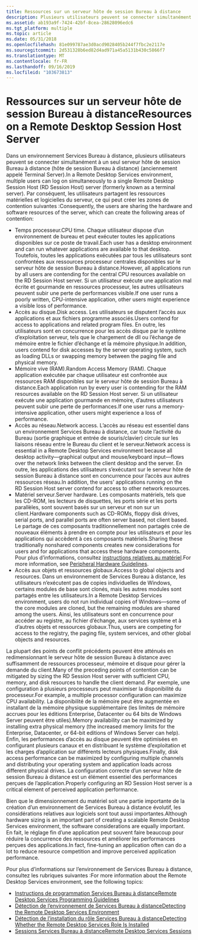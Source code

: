 ```yaml
---
title: Ressources sur un serveur hôte de session Bureau à distance
description: Plusieurs utilisateurs peuvent se connecter simultanément à un seul serveur hôte de session Bureau à distance (hôte de session Bureau à distance), en partageant les ressources matérielles et logicielles du serveur.
ms.assetid: ab193a9f-7424-42bf-8cea-28628096edc6
ms.tgt_platform: multiple
ms.topic: article
ms.date: 05/31/2018
ms.openlocfilehash: 81e099787ae3d0acd9028405b244f7fbc2e2117e
ms.sourcegitcommit: 2d531328b6ed82d4ad971a45a5131b430c5866f7
ms.translationtype: MT
ms.contentlocale: fr-FR
ms.lasthandoff: 09/16/2019
ms.locfileid: "103673813"
---
```

# <a name="resources-on-a-remote-desktop-session-host-server"></a><span data-ttu-id="5e456-103">Ressources sur un serveur hôte de session Bureau à distance</span><span class="sxs-lookup"><span data-stu-id="5e456-103">Resources on a Remote Desktop Session Host Server</span></span>

<span data-ttu-id="5e456-104">Dans un environnement Services Bureau à distance, plusieurs utilisateurs peuvent se connecter simultanément à un seul serveur hôte de session Bureau à distance (hôte de session Bureau à distance) (anciennement appelé Terminal Server).</span><span class="sxs-lookup"><span data-stu-id="5e456-104">In a Remote Desktop Services environment, multiple users can log on simultaneously to a single Remote Desktop Session Host (RD Session Host) server (formerly known as a terminal server).</span></span> <span data-ttu-id="5e456-105">Par conséquent, les utilisateurs partagent les ressources matérielles et logicielles du serveur, ce qui peut créer les zones de contention suivantes :</span><span class="sxs-lookup"><span data-stu-id="5e456-105">Consequently, the users are sharing the hardware and software resources of the server, which can create the following areas of contention:</span></span>

-   <span data-ttu-id="5e456-106">Temps processeur.</span><span class="sxs-lookup"><span data-stu-id="5e456-106">CPU time.</span></span> <span data-ttu-id="5e456-107">Chaque utilisateur dispose d’un environnement de bureau et peut exécuter toutes les applications disponibles sur ce poste de travail.</span><span class="sxs-lookup"><span data-stu-id="5e456-107">Each user has a desktop environment and can run whatever applications are available to that desktop.</span></span> <span data-ttu-id="5e456-108">Toutefois, toutes les applications exécutées par tous les utilisateurs sont confrontées aux ressources processeur centrales disponibles sur le serveur hôte de session Bureau à distance.</span><span class="sxs-lookup"><span data-stu-id="5e456-108">However, all applications run by all users are contending for the central CPU resources available on the RD Session Host server.</span></span> <span data-ttu-id="5e456-109">Si un utilisateur exécute une application mal écrite et gourmande en ressources processeur, les autres utilisateurs peuvent subir une perte de performances visible.</span><span class="sxs-lookup"><span data-stu-id="5e456-109">If one user runs a poorly written, CPU-intensive application, other users might experience a visible loss of performance.</span></span>
-   <span data-ttu-id="5e456-110">Accès au disque.</span><span class="sxs-lookup"><span data-stu-id="5e456-110">Disk access.</span></span> <span data-ttu-id="5e456-111">Les utilisateurs se disputent l’accès aux applications et aux fichiers programme associés.</span><span class="sxs-lookup"><span data-stu-id="5e456-111">Users contend for access to applications and related program files.</span></span> <span data-ttu-id="5e456-112">En outre, les utilisateurs sont en concurrence pour les accès disque par le système d’exploitation serveur, tels que le chargement de dll ou l’échange de mémoire entre le fichier d’échange et la mémoire physique.</span><span class="sxs-lookup"><span data-stu-id="5e456-112">In addition, users contend for disk accesses by the server operating system, such as loading DLLs or swapping memory between the paging file and physical memory.</span></span>
-   <span data-ttu-id="5e456-113">Mémoire vive (RAM).</span><span class="sxs-lookup"><span data-stu-id="5e456-113">Random Access Memory (RAM).</span></span> <span data-ttu-id="5e456-114">Chaque application exécutée par chaque utilisateur est confrontée aux ressources RAM disponibles sur le serveur hôte de session Bureau à distance.</span><span class="sxs-lookup"><span data-stu-id="5e456-114">Each application run by every user is contending for the RAM resources available on the RD Session Host server.</span></span> <span data-ttu-id="5e456-115">Si un utilisateur exécute une application gourmande en mémoire, d’autres utilisateurs peuvent subir une perte de performances.</span><span class="sxs-lookup"><span data-stu-id="5e456-115">If one user runs a memory-intensive application, other users might experience a loss of performance.</span></span>
-   <span data-ttu-id="5e456-116">Accès au réseau.</span><span class="sxs-lookup"><span data-stu-id="5e456-116">Network access.</span></span> <span data-ttu-id="5e456-117">L’accès au réseau est essentiel dans un environnement Services Bureau à distance, car toute l’activité du Bureau (sortie graphique et entrée de souris/clavier) circule sur les liaisons réseau entre le Bureau du client et le serveur.</span><span class="sxs-lookup"><span data-stu-id="5e456-117">Network access is essential in a Remote Desktop Services environment because all desktop activity—graphical output and mouse/keyboard input—flows over the network links between the client desktop and the server.</span></span> <span data-ttu-id="5e456-118">En outre, les applications des utilisateurs s’exécutant sur le serveur hôte de session Bureau à distance sont en concurrence pour l’accès aux autres ressources réseau.</span><span class="sxs-lookup"><span data-stu-id="5e456-118">In addition, the users' applications running on the RD Session Host server contend for access to other network resources.</span></span>
-   <span data-ttu-id="5e456-119">Matériel serveur.</span><span class="sxs-lookup"><span data-stu-id="5e456-119">Server hardware.</span></span> <span data-ttu-id="5e456-120">Les composants matériels, tels que les CD-ROM, les lecteurs de disquettes, les ports série et les ports parallèles, sont souvent basés sur un serveur et non sur un client.</span><span class="sxs-lookup"><span data-stu-id="5e456-120">Hardware components such as CD-ROMs, floppy disk drives, serial ports, and parallel ports are often server based, not client based.</span></span> <span data-ttu-id="5e456-121">Le partage de ces composants traditionnellement non partagés crée de nouveaux éléments à prendre en compte pour les utilisateurs et pour les applications qui accèdent à ces composants matériels.</span><span class="sxs-lookup"><span data-stu-id="5e456-121">Sharing these traditionally nonshared components creates new considerations for users and for applications that access these hardware components.</span></span> <span data-ttu-id="5e456-122">Pour plus d’informations, consultez [instructions relatives au matériel](peripheral-hardware-guidelines.md).</span><span class="sxs-lookup"><span data-stu-id="5e456-122">For more information, see [Peripheral Hardware Guidelines](peripheral-hardware-guidelines.md).</span></span>
-   <span data-ttu-id="5e456-123">Accès aux objets et ressources globaux.</span><span class="sxs-lookup"><span data-stu-id="5e456-123">Access to global objects and resources.</span></span> <span data-ttu-id="5e456-124">Dans un environnement de Services Bureau à distance, les utilisateurs n’exécutent pas de copies individuelles de Windows, certains modules de base sont clonés, mais les autres modules sont partagés entre les utilisateurs.</span><span class="sxs-lookup"><span data-stu-id="5e456-124">In a Remote Desktop Services environment, users do not run individual copies of Windows—some of the core modules are cloned, but the remaining modules are shared among the users.</span></span> <span data-ttu-id="5e456-125">Ainsi, les utilisateurs sont en concurrence pour accéder au registre, au fichier d’échange, aux services système et à d’autres objets et ressources globaux.</span><span class="sxs-lookup"><span data-stu-id="5e456-125">Thus, users are competing for access to the registry, the paging file, system services, and other global objects and resources.</span></span>

<span data-ttu-id="5e456-126">La plupart des points de conflit précédents peuvent être atténués en redimensionnant le serveur hôte de session Bureau à distance avec suffisamment de ressources processeur, mémoire et disque pour gérer la demande du client.</span><span class="sxs-lookup"><span data-stu-id="5e456-126">Many of the preceding points of contention can be mitigated by sizing the RD Session Host server with sufficient CPU, memory, and disk resources to handle the client demand.</span></span> <span data-ttu-id="5e456-127">Par exemple, une configuration à plusieurs processeurs peut maximiser la disponibilité du processeur.</span><span class="sxs-lookup"><span data-stu-id="5e456-127">For example, a multiple processor configuration can maximize CPU availability.</span></span> <span data-ttu-id="5e456-128">La disponibilité de la mémoire peut être augmentée en installant de la mémoire physique supplémentaire (les limites de mémoire accrues pour les éditions Enterprise, Datacenter ou 64 bits de Windows Server peuvent être utiles).</span><span class="sxs-lookup"><span data-stu-id="5e456-128">Memory availability can be maximized by installing extra physical memory (the increased memory limits for the Enterprise, Datacenter, or 64-bit editions of Windows Server can help).</span></span> <span data-ttu-id="5e456-129">Enfin, les performances d’accès au disque peuvent être optimisées en configurant plusieurs canaux et en distribuant le système d’exploitation et les charges d’application sur différents lecteurs physiques.</span><span class="sxs-lookup"><span data-stu-id="5e456-129">Finally, disk access performance can be maximized by configuring multiple channels and distributing your operating system and application loads across different physical drives.</span></span> <span data-ttu-id="5e456-130">La configuration correcte d’un serveur hôte de session Bureau à distance est un élément essentiel des performances perçues de l’application.</span><span class="sxs-lookup"><span data-stu-id="5e456-130">Properly configuring an RD Session Host server is a critical element of perceived application performance.</span></span>

<span data-ttu-id="5e456-131">Bien que le dimensionnement du matériel soit une partie importante de la création d’un environnement de Services Bureau à distance évolutif, les considérations relatives aux logiciels sont tout aussi importantes.</span><span class="sxs-lookup"><span data-stu-id="5e456-131">Although hardware sizing is an important part of creating a scalable Remote Desktop Services environment, the software considerations are equally important.</span></span> <span data-ttu-id="5e456-132">En fait, le réglage fin d’une application peut souvent faire beaucoup pour réduire la concurrence des ressources et améliorer les performances perçues des applications.</span><span class="sxs-lookup"><span data-stu-id="5e456-132">In fact, fine-tuning an application often can do a lot to reduce resource competition and improve perceived application performance.</span></span>

<span data-ttu-id="5e456-133">Pour plus d’informations sur l’environnement de Services Bureau à distance, consultez les rubriques suivantes :</span><span class="sxs-lookup"><span data-stu-id="5e456-133">For more information about the Remote Desktop Services environment, see the following topics:</span></span>

-   [<span data-ttu-id="5e456-134">Instructions de programmation Services Bureau à distance</span><span class="sxs-lookup"><span data-stu-id="5e456-134">Remote Desktop Services Programming Guidelines</span></span>](terminal-services-programming-guidelines.md)
-   [<span data-ttu-id="5e456-135">Détection de l’environnement de Services Bureau à distance</span><span class="sxs-lookup"><span data-stu-id="5e456-135">Detecting the Remote Desktop Services Environment</span></span>](detecting-the-terminal-services-environment.md)
-   [<span data-ttu-id="5e456-136">Détection de l’installation du rôle Services Bureau à distance</span><span class="sxs-lookup"><span data-stu-id="5e456-136">Detecting Whether the Remote Desktop Services Role Is Installed</span></span>](detecting-whether-terminal-services-is-installed.md)
-   [<span data-ttu-id="5e456-137">Sessions Services Bureau à distance</span><span class="sxs-lookup"><span data-stu-id="5e456-137">Remote Desktop Services Sessions</span></span>](terminal-services-sessions.md)

 

 




